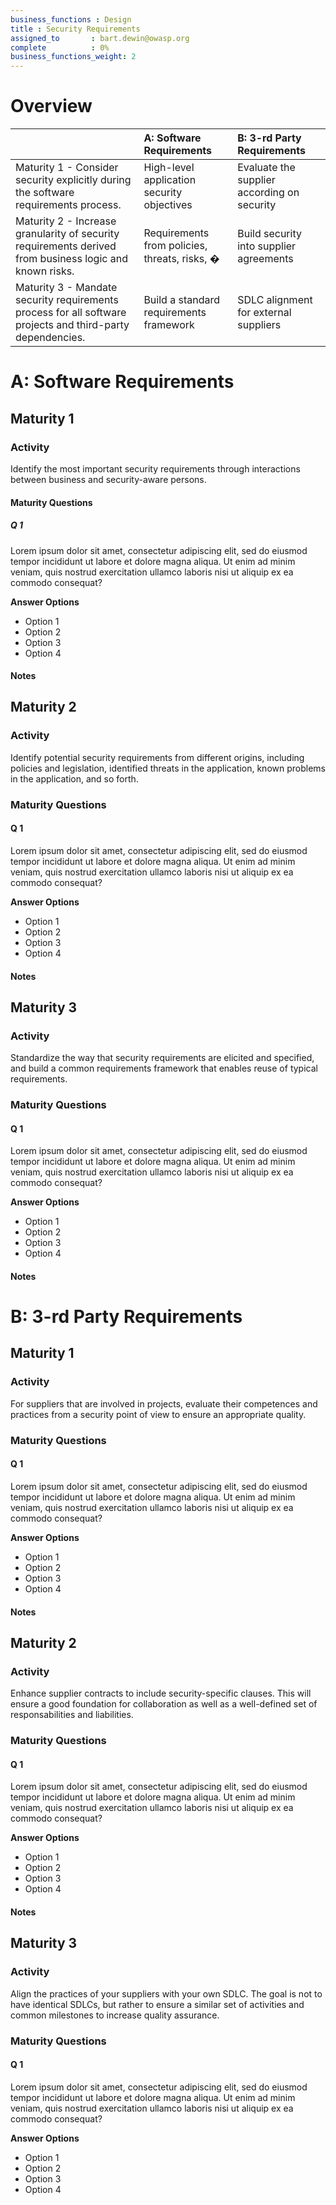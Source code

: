 ```yaml
---
business_functions : Design
title : Security Requirements
assigned_to       : bart.dewin@owasp.org
complete          : 0%
business_functions_weight: 2
---
```



# Overview

| | A: Software Requirements | B: 3-rd Party Requirements |
|:---|:---|:---|
| Maturity 1 - Consider security explicitly during the software requirements process. | High-level application security objectives | Evaluate the supplier according on security|
| Maturity 2 - Increase granularity of security requirements derived from business logic and known risks. | Requirements from policies, threats, risks, � | Build security into supplier agreements |
| Maturity 3 - Mandate security requirements process for all software projects and third-party dependencies. | Build a standard requirements framework | SDLC alignment for external suppliers |


# A: Software Requirements

## Maturity 1
### Activity
Identify the most important security requirements through interactions between business and security-aware persons.

#### Maturity Questions
##### Q 1
Lorem ipsum dolor sit amet, consectetur adipiscing elit, sed do eiusmod tempor incididunt ut labore et dolore magna aliqua. Ut enim ad minim veniam, quis nostrud exercitation ullamco laboris nisi ut aliquip ex ea commodo consequat?

**Answer Options**
- Option 1
- Option 2
- Option 3
- Option 4

#### Notes


## Maturity 2
### Activity
Identify potential security requirements from different origins, including policies and legislation, identified threats in the application, known problems in the application, and so forth.

### Maturity Questions
#### Q 1
Lorem ipsum dolor sit amet, consectetur adipiscing elit, sed do eiusmod tempor incididunt ut labore et dolore magna aliqua. Ut enim ad minim veniam, quis nostrud exercitation ullamco laboris nisi ut aliquip ex ea commodo consequat?

**Answer Options**
- Option 1
- Option 2
- Option 3
- Option 4

#### Notes


## Maturity 3
### Activity
Standardize the way that security requirements are elicited and specified, and build a common requirements framework that enables reuse of typical requirements.

### Maturity Questions
#### Q 1
Lorem ipsum dolor sit amet, consectetur adipiscing elit, sed do eiusmod tempor incididunt ut labore et dolore magna aliqua. Ut enim ad minim veniam, quis nostrud exercitation ullamco laboris nisi ut aliquip ex ea commodo consequat?

**Answer Options**
- Option 1
- Option 2
- Option 3
- Option 4

#### Notes



# B: 3-rd Party Requirements

## Maturity 1
### Activity
For suppliers that are involved in projects, evaluate their competences and practices from a security point of view to ensure an appropriate quality.

### Maturity Questions
#### Q 1
Lorem ipsum dolor sit amet, consectetur adipiscing elit, sed do eiusmod tempor incididunt ut labore et dolore magna aliqua. Ut enim ad minim veniam, quis nostrud exercitation ullamco laboris nisi ut aliquip ex ea commodo consequat?

**Answer Options**
- Option 1
- Option 2
- Option 3
- Option 4

#### Notes



## Maturity 2
### Activity
Enhance supplier contracts to include security-specific clauses. This will ensure a good foundation for collaboration as well as a well-defined set of responsabilities and liabilities.

### Maturity Questions
#### Q 1
Lorem ipsum dolor sit amet, consectetur adipiscing elit, sed do eiusmod tempor incididunt ut labore et dolore magna aliqua. Ut enim ad minim veniam, quis nostrud exercitation ullamco laboris nisi ut aliquip ex ea commodo consequat?

**Answer Options**
- Option 1
- Option 2
- Option 3
- Option 4

#### Notes


## Maturity 3
### Activity
Align the practices of your suppliers with your own SDLC. The goal is not to have identical SDLCs, but rather to ensure a similar set of activities and common milestones to increase quality assurance.

### Maturity Questions
#### Q 1
Lorem ipsum dolor sit amet, consectetur adipiscing elit, sed do eiusmod tempor incididunt ut labore et dolore magna aliqua. Ut enim ad minim veniam, quis nostrud exercitation ullamco laboris nisi ut aliquip ex ea commodo consequat?

**Answer Options**
- Option 1
- Option 2
- Option 3
- Option 4
